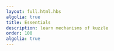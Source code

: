 ```yaml
---
layout: full.html.hbs
algolia: true
title: Essentials
description: learn mechanisms of kuzzle
order: 100
algolia: true
---
```

